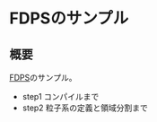 # FDPSのサンプル

## 概要

[FDPS](https://github.com/FDPS/FDPS)のサンプル。

* step1 コンパイルまで
* step2 粒子系の定義と領域分割まで
